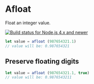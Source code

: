 # Afloat

Float an integer value.

[![Build status for Node.js 4.x and newer](https://github.com/sovpro/afloat/workflows/Node.js%204.x%20and%20newer%20/badge.svg?branch=master)](https://github.com/sovpro/afloat/commits/master)

```js
let value = afloat (987654321.1)
// value will be: 0.987654321
```

## Preserve floating digits

```js
let value = afloat (987654321.1, true)
// value will be: 0.9876543211
```
